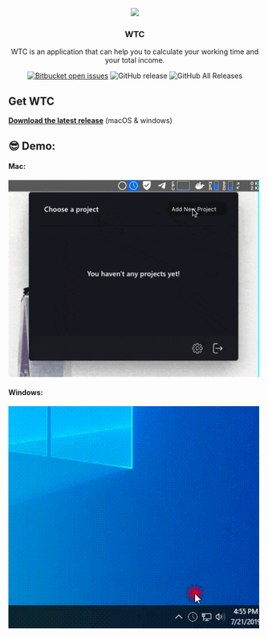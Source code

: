 <p align="center">
  <img src="https://svgshare.com/i/E4_.svg" />
  <h3 align="center">WTC</h3>
  <p align="center">WTC is an application that can help you to calculate your working time and your total income.<p>
<p align="center"><a href="https://github.com/omidnikrah/WTC/issues"><img src="https://img.shields.io/bitbucket/issues-raw/omidnikrah/WTC.svg" alt="Bitbucket open issues"></a>
<img src="https://img.shields.io/github/release/omidnikrah/WTC.svg" alt="GitHub release">
<img src="https://img.shields.io/github/downloads/omidnikrah/WTC/total.svg" alt="GitHub All Releases"></p>

</p>

## Get WTC

**[Download the latest release](https://github.com/omidnikrah/WTC/releases)** (macOS & windows)


## 😎 Demo:

#### Mac:
<img src="https://raw.githubusercontent.com/omidnikrah/WTC/master/wtc-preview-mac.gif?token=ACC7BXFDSYQU4CBVTH6NEO25FL6FI" width="500px" />

#### Windows:
<img src="https://raw.githubusercontent.com/omidnikrah/WTC/master/wtc-preview-windows.gif?token=ACC7BXFDSYQU4CBVTH6NEO25FL6FI" width="500px" />

